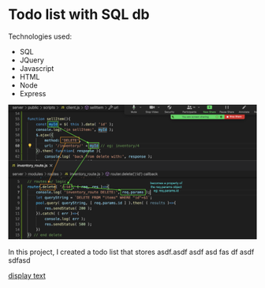 Todo list with SQL db
=

Technologies used:

- SQL
- JQuery
- Javascript
- HTML
- Node
- Express

![image text](image00.png)

In this project, I created a todo list that stores asdf.asdf asdf asd fas df asdf sdfasd

[display text](http://google.com)



